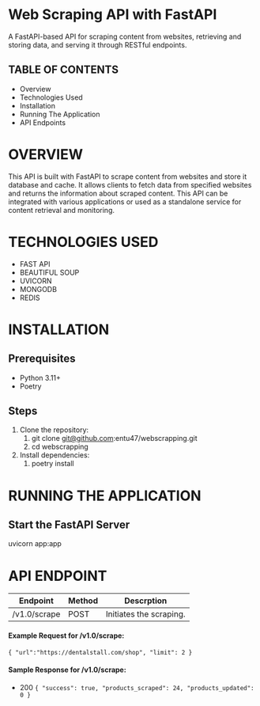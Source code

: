# **Web Scraping API with FastAPI**
A FastAPI-based API for scraping content from websites, retrieving and storing data, and serving it through RESTful endpoints.

## **TABLE OF CONTENTS**
* Overview
* Technologies Used
* Installation
* Running The Application
* API Endpoints

# **OVERVIEW**
This API is built with FastAPI to scrape content from websites and store it database and cache. It allows clients to fetch data from specified websites and returns the information about scraped content. This API can be integrated with various applications or used as a standalone service for content retrieval and monitoring.

# **TECHNOLOGIES USED**
* FAST API
* BEAUTIFUL SOUP
* UVICORN
* MONGODB
* REDIS

# **INSTALLATION**

## **Prerequisites**

* Python 3.11+
* Poetry

## **Steps**

1. Clone the repository:
   1. git clone git@github.com:entu47/webscrapping.git
   2. cd webscrapping
2. Install dependencies:
   1. poetry install


# **RUNNING THE APPLICATION**
## **Start the FastAPI Server**
uvicorn app:app

# **API ENDPOINT**

| Endpoint     | Method | Descrption              |
|--------------|--------|-------------------------|
| /v1.0/scrape | POST   | Initiates the scraping. |


#### Example Request for /v1.0/scrape:

`{
    "url":"https://dentalstall.com/shop",
    "limit": 2
}`
#### Sample Response for /v1.0/scrape:
* 200
`{
    "success": true,
    "products_scraped": 24,
    "products_updated": 0
}`
   

